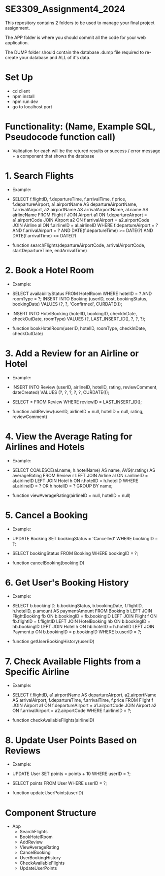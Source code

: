 # SE3309_Assignment4_2024

This repository contains 2 folders to be used to manage your final project assignment.

The APP folder is where you should commit all the code for your web application.

The DUMP folder should contain the database .dump file required to re-create your database and ALL of it's data.



# Set Up

- cd client
- npm install
- npm run dev
- go to localhost port



# Functionality: (Name, Example SQL, Pseudocode function call)
- Validation for each will be the retured results or success / error message + a component that shows the database

# 1. Search Flights
- Example:
- SELECT 
    f.flightID, 
    f.departureTime, 
    f.arrivalTime, 
    f.price,
    f.departureAirport,
    a1.airportName AS departureAirportName,
    f.arrivalAirport, 
    a2.airportName AS arrivalAirportName, 
    al.name AS airlineName
    FROM Flight f
    JOIN Airport a1 ON f.departureAirport = a1.airportCode
    JOIN Airport a2 ON f.arrivalAirport = a2.airportCode
    JOIN Airline al ON f.airlineID = al.airlineID
    WHERE f.departureAirport = ? AND f.arrivalAirport = ?
    AND DATE(f.departureTime) >= DATE(?)
    AND DATE(f.arrivalTime) <= DATE(?)


- function searchFlights(departureAirportCode, arrivalAirportCode, startDepartureTime, endArrivalTime)

    
    
# 2. Book a Hotel Room
- Example:
- SELECT availabilityStatus 
FROM HotelRoom 
WHERE hotelID = ? AND roomType = ?;
INSERT INTO Booking (userID, cost, bookingStatus, bookingDate) 
VALUES (?, ?, 'Confirmed', CURDATE());
- INSERT INTO HotelBooking (hotelID, bookingID, checkInDate, checkOutDate, roomType) 
VALUES (?, LAST_INSERT_ID(), ?, ?, ?);

- function bookHotelRoom(userID, hotelID, roomType, checkInDate, checkOutDate)



# 3. Add a Review for an Airline or Hotel
- Example:
- INSERT INTO Review (userID, airlineID, hotelID, rating, reviewComment, dateCreated) 
VALUES (?, ?, ?, ?, ?, CURDATE());
- SELECT * FROM Review WHERE reviewID = LAST_INSERT_ID();

- function addReview(userID, airlineID = null, hotelID = null, rating, reviewComment)




# 4. View the Average Rating for Airlines and Hotels
- Example:
- SELECT 
    COALESCE(al.name, h.hotelName) AS name, 
    AVG(r.rating) AS averageRating 
FROM Review r
LEFT JOIN Airline al ON r.airlineID = al.airlineID
LEFT JOIN Hotel h ON r.hotelID = h.hotelID
WHERE al.airlineID = ? OR h.hotelID = ?
GROUP BY name;

- function viewAverageRating(airlineID = null, hotelID = null)


# 5. Cancel a Booking
- Example:
- UPDATE Booking 
SET bookingStatus = 'Cancelled' 
WHERE bookingID = ?;
- SELECT bookingStatus FROM Booking WHERE bookingID = ?;

- function cancelBooking(bookingID)



# 6. Get User's Booking History
- Example:
- SELECT 
    b.bookingID, 
    b.bookingStatus, 
    b.bookingDate, 
    f.flightID, 
    h.hotelID, 
    p.amount AS paymentAmount
FROM Booking b
LEFT JOIN FlightBooking fb ON b.bookingID = fb.bookingID
LEFT JOIN Flight f ON fb.flightID = f.flightID
LEFT JOIN HotelBooking hb ON b.bookingID = hb.bookingID
LEFT JOIN Hotel h ON hb.hotelID = h.hotelID
LEFT JOIN Payment p ON b.bookingID = p.bookingID
WHERE b.userID = ?;

- function getUserBookingHistory(userID)



# 7. Check Available Flights from a Specific Airline
- Example:
- SELECT 
    f.flightID, 
    a1.airportName AS departureAirport, 
    a2.airportName AS arrivalAirport, 
    f.departureTime, 
    f.arrivalTime, 
    f.price 
FROM Flight f
JOIN Airport a1 ON f.departureAirport = a1.airportCode
JOIN Airport a2 ON f.arrivalAirport = a2.airportCode
WHERE f.airlineID = ?;

- function checkAvailableFlights(airlineID)



# 8. Update User Points Based on Reviews
- Example:
- UPDATE User 
SET points = points + 10 
WHERE userID = ?;
- SELECT points FROM User WHERE userID = ?;

- function updateUserPoints(userID)



# Component Structure 
- App
    - SearchFlights
    - BookHotelRoom
    - AddReview
    - ViewAverageRating
    - CancelBooking
    - UserBookingHistory
    - CheckAvailableFlights
    - UpdateUserPoints
